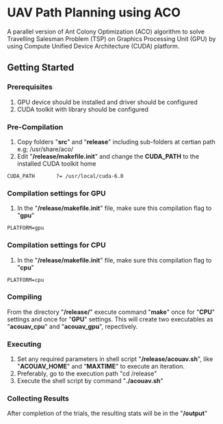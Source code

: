 # UAV Path Planning using ACO
A parallel version of Ant Colony Optimization (ACO) algorithm to solve Travelling Salesman Problem (TSP) on Graphics Processing Unit (GPU) by using Compute Unified Device Architecture (CUDA) platform.

## Getting Started

### Prerequisites
1. GPU device should be installed and driver should be configured
2. CUDA toolkit with library should be configured

### Pre-Compilation
1. Copy folders "__src__" and "__release__" including sub-folders at certian path e.g; /usr/share/aco/
2. Edit "__<instllation path>/release/makefile.init__" and change the __CUDA_PATH__ to the installed CUDA toolkit home
```
CUDA_PATH       ?= /usr/local/cuda-6.0
```

### Compilation settings for GPU
1. In the "__<instllation path>/release/makefile.init__" file, make sure this compilation flag to "__gpu__"
```
PLATFORM=gpu
```

### Compilation settings for CPU
1. In the "__<instllation path>/release/makefile.init__" file, make sure this compilation flag to "__cpu__"
```
PLATFORM=cpu
```

### Compiling
From the directory "__<instllation path>/release/__" execute command "__make__" once for "__CPU__" settings and once for "__GPU__" settings. 
This will create two executables as "__acouav_cpu__" and "__acouav_gpu__", repectively.

### Executing
1. Set any required parameters in shell script "__<instllation path>/release/acouav.sh__", like "__ACOUAV_HOME__" and "__MAXTIME__" to execute an iteration.
2. Preferably, go to the execution path "cd <instllation path>/release"
3. Execute the shell script by command "__./acouav.sh__"

### Collecting Results
After completion of the trials, the resulting stats will be in the "__<instllation path>/output__"







